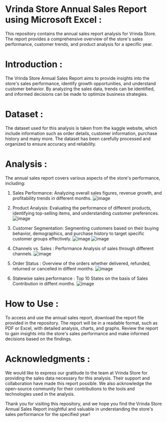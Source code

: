 # Vrinda Store Annual Sales Report using Microsoft Excel :
This repository contains the annual sales report analysis for Vrinda Store. The report provides a comprehensive overview of the store's sales performance, customer trends, and product analysis for a specific year.

# Introduction :
The Vrinda Store Annual Sales Report aims to provide insights into the store's sales performance, identify growth opportunities, and understand customer behavior. By analyzing the sales data, trends can be identified, and informed decisions can be made to optimize business strategies.

# Dataset :
The dataset used for this analysis is taken from the kaggle website, which include information such as order details, customer information, purchase history and many more. The dataset has been carefully processed and organized to ensure accuracy and reliability.

# Analysis :
The annual sales report covers various aspects of the store's performance, including:
1. Sales Performance: Analyzing overall sales figures, revenue growth, and profitability trends in different months.
   ![image](https://github.com/ImSouvikK/Vrinda-Store-Annual-Sales-Report/assets/139162531/bbf580d8-9796-492f-bee3-576ca237ba9c)
   
2. Product Analysis: Evaluating the performance of different products, identifying top-selling items, and understanding customer preferences.
   ![image](https://github.com/ImSouvikK/Vrinda-Store-Annual-Sales-Report/assets/139162531/ff6339d4-70fe-4fa3-943d-6ef08150b0bb)
   
3. Customer Segmentation: Segmenting customers based on their buying behavior, demographics, and purchase history to target specific customer groups effectively.
   ![image](https://github.com/ImSouvikK/Vrinda-Store-Annual-Sales-Report/assets/139162531/16b3f3f9-c6a8-4574-b0c7-9f436a2e115c)
   ![image](https://github.com/ImSouvikK/Vrinda-Store-Annual-Sales-Report/assets/139162531/6504c363-cc22-43ac-96a6-d89fb23bccb2)
   
4. Channels vs. Sales : Performance Analysis of sales through different channels.
   ![image](https://github.com/ImSouvikK/Vrinda-Store-Annual-Sales-Report/assets/139162531/de2db563-f725-439b-8c3b-fe5983c4eee4)
   
5. Order Status : Overview of the orders whether delivered, refunded, returned or cancelled in diffent months.
   ![image](https://github.com/ImSouvikK/Vrinda-Store-Annual-Sales-Report/assets/139162531/1fccce70-842c-40bd-bb74-152e3f02fbe6)
   
6. Statewise sales performance : Top 10 States on the basis of Sales Contribution in diffent months.
   ![image](https://github.com/ImSouvikK/Vrinda-Store-Annual-Sales-Report/assets/139162531/f42eb123-e5ea-4b81-95cf-18a33a1315ee)

# How to Use :
To access and use the annual sales report, download the report file provided in the repository. The report will be in a readable format, such as PDF or Excel, with detailed analysis, charts, and graphs. Review the report to gain insights into the store's sales performance and make informed decisions based on the findings.

# Acknowledgments :
We would like to express our gratitude to the team at Vrinda Store for providing the sales data necessary for this analysis. Their support and collaboration have made this report possible. We also acknowledge the open-source community for their contributions to the tools and technologies used in the analysis.

Thank you for visiting this repository, and we hope you find the Vrinda Store Annual Sales Report insightful and valuable in understanding the store's sales performance for the specified year!

